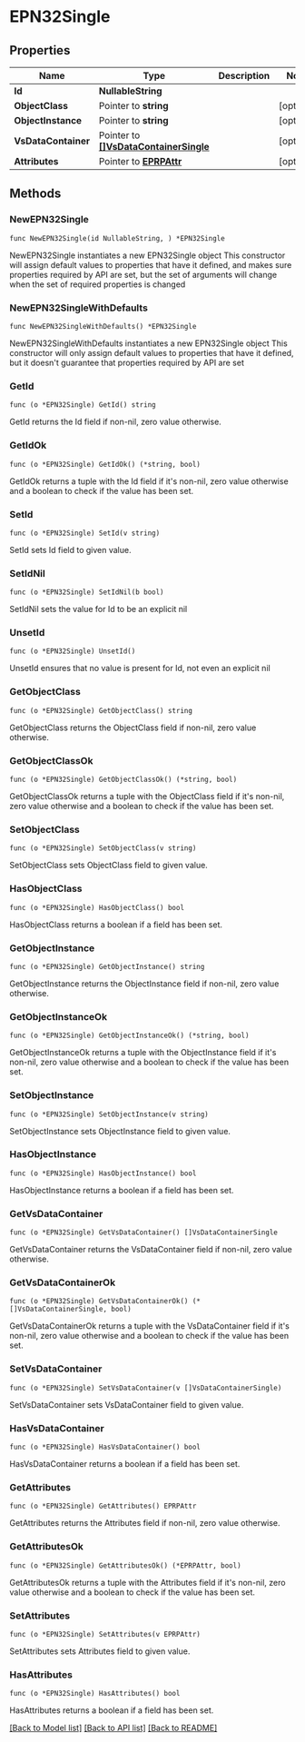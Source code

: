 # EPN32Single

## Properties

Name | Type | Description | Notes
------------ | ------------- | ------------- | -------------
**Id** | **NullableString** |  | 
**ObjectClass** | Pointer to **string** |  | [optional] 
**ObjectInstance** | Pointer to **string** |  | [optional] 
**VsDataContainer** | Pointer to [**[]VsDataContainerSingle**](VsDataContainerSingle.md) |  | [optional] 
**Attributes** | Pointer to [**EPRPAttr**](EP_RP-Attr.md) |  | [optional] 

## Methods

### NewEPN32Single

`func NewEPN32Single(id NullableString, ) *EPN32Single`

NewEPN32Single instantiates a new EPN32Single object
This constructor will assign default values to properties that have it defined,
and makes sure properties required by API are set, but the set of arguments
will change when the set of required properties is changed

### NewEPN32SingleWithDefaults

`func NewEPN32SingleWithDefaults() *EPN32Single`

NewEPN32SingleWithDefaults instantiates a new EPN32Single object
This constructor will only assign default values to properties that have it defined,
but it doesn't guarantee that properties required by API are set

### GetId

`func (o *EPN32Single) GetId() string`

GetId returns the Id field if non-nil, zero value otherwise.

### GetIdOk

`func (o *EPN32Single) GetIdOk() (*string, bool)`

GetIdOk returns a tuple with the Id field if it's non-nil, zero value otherwise
and a boolean to check if the value has been set.

### SetId

`func (o *EPN32Single) SetId(v string)`

SetId sets Id field to given value.


### SetIdNil

`func (o *EPN32Single) SetIdNil(b bool)`

 SetIdNil sets the value for Id to be an explicit nil

### UnsetId
`func (o *EPN32Single) UnsetId()`

UnsetId ensures that no value is present for Id, not even an explicit nil
### GetObjectClass

`func (o *EPN32Single) GetObjectClass() string`

GetObjectClass returns the ObjectClass field if non-nil, zero value otherwise.

### GetObjectClassOk

`func (o *EPN32Single) GetObjectClassOk() (*string, bool)`

GetObjectClassOk returns a tuple with the ObjectClass field if it's non-nil, zero value otherwise
and a boolean to check if the value has been set.

### SetObjectClass

`func (o *EPN32Single) SetObjectClass(v string)`

SetObjectClass sets ObjectClass field to given value.

### HasObjectClass

`func (o *EPN32Single) HasObjectClass() bool`

HasObjectClass returns a boolean if a field has been set.

### GetObjectInstance

`func (o *EPN32Single) GetObjectInstance() string`

GetObjectInstance returns the ObjectInstance field if non-nil, zero value otherwise.

### GetObjectInstanceOk

`func (o *EPN32Single) GetObjectInstanceOk() (*string, bool)`

GetObjectInstanceOk returns a tuple with the ObjectInstance field if it's non-nil, zero value otherwise
and a boolean to check if the value has been set.

### SetObjectInstance

`func (o *EPN32Single) SetObjectInstance(v string)`

SetObjectInstance sets ObjectInstance field to given value.

### HasObjectInstance

`func (o *EPN32Single) HasObjectInstance() bool`

HasObjectInstance returns a boolean if a field has been set.

### GetVsDataContainer

`func (o *EPN32Single) GetVsDataContainer() []VsDataContainerSingle`

GetVsDataContainer returns the VsDataContainer field if non-nil, zero value otherwise.

### GetVsDataContainerOk

`func (o *EPN32Single) GetVsDataContainerOk() (*[]VsDataContainerSingle, bool)`

GetVsDataContainerOk returns a tuple with the VsDataContainer field if it's non-nil, zero value otherwise
and a boolean to check if the value has been set.

### SetVsDataContainer

`func (o *EPN32Single) SetVsDataContainer(v []VsDataContainerSingle)`

SetVsDataContainer sets VsDataContainer field to given value.

### HasVsDataContainer

`func (o *EPN32Single) HasVsDataContainer() bool`

HasVsDataContainer returns a boolean if a field has been set.

### GetAttributes

`func (o *EPN32Single) GetAttributes() EPRPAttr`

GetAttributes returns the Attributes field if non-nil, zero value otherwise.

### GetAttributesOk

`func (o *EPN32Single) GetAttributesOk() (*EPRPAttr, bool)`

GetAttributesOk returns a tuple with the Attributes field if it's non-nil, zero value otherwise
and a boolean to check if the value has been set.

### SetAttributes

`func (o *EPN32Single) SetAttributes(v EPRPAttr)`

SetAttributes sets Attributes field to given value.

### HasAttributes

`func (o *EPN32Single) HasAttributes() bool`

HasAttributes returns a boolean if a field has been set.


[[Back to Model list]](../README.md#documentation-for-models) [[Back to API list]](../README.md#documentation-for-api-endpoints) [[Back to README]](../README.md)


